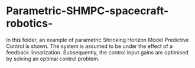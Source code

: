 # Parametric-SHMPC-spacecraft-robotics-
In this folder, an example of parametric Shrinking Horizon Model Predictive Control is shown. The system is assumed to be under the effect of a feedback linearization. Subsequently, the control input gains are optimised by solving an optimal control problem. 
